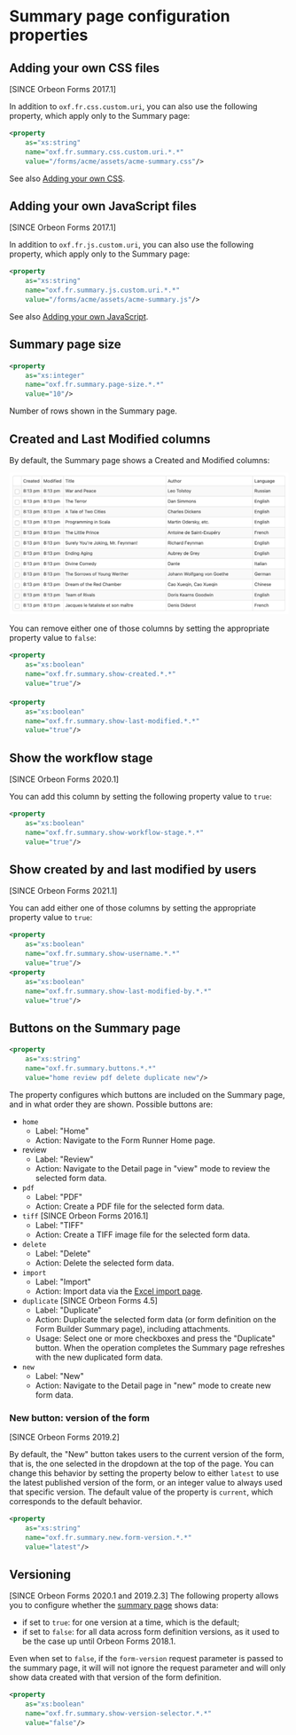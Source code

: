 # Summary page configuration properties

## Adding your own CSS files

[SINCE Orbeon Forms 2017.1]

In addition to `oxf.fr.css.custom.uri`, you can also use the following property, which apply only to the Summary page:

```xml
<property
    as="xs:string"
    name="oxf.fr.summary.css.custom.uri.*.*"
    value="/forms/acme/assets/acme-summary.css"/>
```

See also [Adding your own CSS](form-runner.md#adding-your-own-css).

## Adding your own JavaScript files

[SINCE Orbeon Forms 2017.1]

In addition to `oxf.fr.js.custom.uri`, you can also use the following property, which apply only to the Summary page:

```xml
<property
    as="xs:string"
    name="oxf.fr.summary.js.custom.uri.*.*"
    value="/forms/acme/assets/acme-summary.js"/>
```

See also [Adding your own JavaScript](form-runner.md#adding-your-own-javascript).

## Summary page size

```xml
<property
    as="xs:integer"
    name="oxf.fr.summary.page-size.*.*"
    value="10"/>
```

Number of rows shown in the Summary page.

## Created and Last Modified columns

By default, the Summary page shows a Created and Modified columns:

![Created and Last Modified](/form-runner/images/summary-created-last-modified.png)

You can remove either one of those columns by setting the appropriate property value to `false`:

```xml
<property
    as="xs:boolean"
    name="oxf.fr.summary.show-created.*.*"
    value="true"/>

<property
    as="xs:boolean"
    name="oxf.fr.summary.show-last-modified.*.*"
    value="true"/>
```

## Show the workflow stage

[SINCE Orbeon Forms 2020.1]

You can add this column by setting the following property value to `true`:

```xml
<property 
    as="xs:boolean" 
    name="oxf.fr.summary.show-workflow-stage.*.*"                           
    value="true"/>
```

## Show created by and last modified by users

[SINCE Orbeon Forms 2021.1]

You can add either one of those columns by setting the appropriate property value to `true`:

```xml
<property 
    as="xs:boolean" 
    name="oxf.fr.summary.show-username.*.*"                           
    value="true"/>
<property 
    as="xs:boolean" 
    name="oxf.fr.summary.show-last-modified-by.*.*"                   
    value="true"/>
```

## Buttons on the Summary page

```xml
<property
    as="xs:string"
    name="oxf.fr.summary.buttons.*.*"
    value="home review pdf delete duplicate new"/>
```

The property configures which buttons are included on the Summary page, and in what order they are shown. Possible buttons are:

* `home`
    * Label: "Home"
    * Action: Navigate to the Form Runner Home page.
* review
    * Label: "Review"
    * Action: Navigate to the Detail page in "view" mode to review the selected form data.
* `pdf`
    * Label: "PDF"
    * Action: Create a PDF file for the selected form data.
* `tiff` [SINCE Orbeon Forms 2016.1]
    * Label: "TIFF"
    * Action: Create a TIFF image file for the selected form data.
* `delete`
    * Label: "Delete"
    * Action: Delete the selected form data.
* `import`
    * Label: "Import"
    * Action: Import data via the [Excel import page](../../form-runner/advanced/excel.md).
* `duplicate` [SINCE Orbeon Forms 4.5]
    * Label: "Duplicate"
    * Action: Duplicate the selected form data (or form definition on the Form Builder Summary page), including attachments.
    * Usage: Select one or more checkboxes and press the "Duplicate" button. When the operation completes the Summary page refreshes with the new duplicated form data.
* `new`
    * Label: "New"
    * Action: Navigate to the Detail page in "new" mode to create new form data.
    
### New button: version of the form

[SINCE Orbeon Forms 2019.2]

By default, the "New" button takes users to the current version of the form, that is, the one selected in the dropdown at the top of the page. You can change this behavior by setting the property below to either `latest` to use the latest published version of the form, or an integer value to always used that specific version. The default value of the property is `current`, which corresponds to the default behavior.

```xml
<property 
    as="xs:string"
    name="oxf.fr.summary.new.form-version.*.*"
    value="latest"/> 
```

## Versioning

[SINCE Orbeon Forms 2020.1 and 2019.2.3] The following property allows you to configure whether the [summary page](form-runner/feature/summary-page.md) shows data:
 
- if set to `true`: for one version at a time, which is the default;
- if set to `false`: for all data across form definition versions, as it used to be the case up until Orbeon Forms 2018.1.

Even when set to `false`, if the `form-version` request parameter is passed to the summary page, it will will not ignore the request parameter and will only show data created with that version of the form definition.

```xml
<property 
    as="xs:boolean"
    name="oxf.fr.summary.show-version-selector.*.*"
    value="false"/>
```
